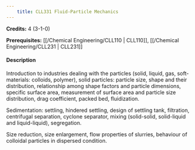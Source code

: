 ```yaml
---
    title: CLL331 Fluid-Particle Mechanics
---
```

**Credits:** 4 (3-1-0)



**Prerequisites:** [[/Chemical Engineering/CLL110 | CLL110]], [[/Chemical Engineering/CLL231 | CLL231]]

#### Description 
Introduction to industries dealing with the particles (solid, liquid, gas, soft-materials: colloids, polymer), solid particles: particle size, shape and their distribution, relationship among shape factors and particle dimensions, specific surface area, measurement of surface area and particle size distribution, drag coefficient, packed bed, fluidization.

Sedimentation: settling, hindered settling, design of settling tank, filtration, centrifugal separation, cyclone separator, mixing (solid-solid, solid-liquid and liquid-liquid), segregation.

Size reduction, size enlargement, flow properties of slurries, behaviour of colloidal particles in dispersed condition.